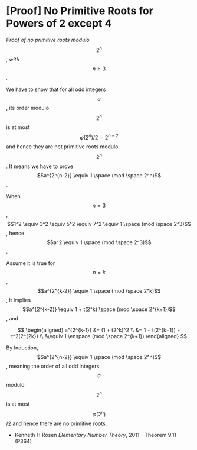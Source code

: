 # \[Proof] No Primitive Roots for Powers of 2 except 4

_Proof of no primitive roots modulo_ $$2^n$$_, with_ $$n \ge 3$$_._

We have to show that for all odd integers $$a$$, its order modulo $$2^n$$ is at most $$\varphi(2^n) / 2 = 2^{n-2}$$ and hence they are not primitive roots modulo $$2^n$$. It means we have to prove $$a^{2^{n-2}} \equiv 1 \space (mod \space 2^n)$$.

When $$n = 3$$, $$1^2 \equiv 3^2 \equiv 5^2 \equiv 7^2 \equiv 1 \space (mod \space 2^3)$$, hence $$a^2 \equiv 1 \space (mod \space 2^3)$$.

Assume it is true for $$n = k$$, $$a^{2^{k-2}} \equiv 1 \space (mod \space 2^k)$$, it implies $$a^{2^{k-2}} \equiv 1 + t(2^k) \space (mod \space 2^{k+1})$$, and

$$
\begin{aligned} a^{2^{k-1}} &= (1 + t2^k)^2 \\ &= 1 + t(2^{k+1}) + t^2(2^{2k}) \\ &\equiv 1 \enspace (mod \space 2^{k+1}) \end{aligned}
$$

By Induction, $$a^{2^{n-2}} \equiv 1 \space (mod \space 2^n)$$, meaning the order of all odd integers $$a$$ modulo $$2^n$$ is at most $$\varphi(2^n)$$/2 and hence there are no primitive roots.

* Kenneth H Rosen _Elementary Number Theory_, 2011 - Theorem 9.11 (P364)
